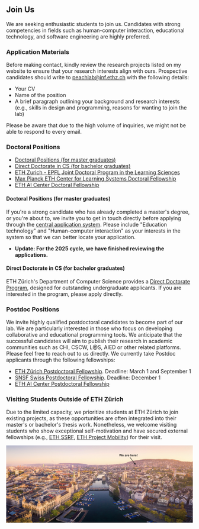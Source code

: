 ## Join Us

We are seeking enthusiastic students to join us.
Candidates with strong competencies in fields such as human-computer interaction, educational technology, and software engineering are highly preferred.

### Application Materials

Before making contact, kindly review the research projects listed on my website to ensure that your research interests align with ours. 
Prospective candidates should write to [peachlab@inf.ethz.ch](mailto:peachlab@inf.ethz.ch?subject=Prospective-Student-POSITION) with the following details:

- Your CV
- Name of the position
- A brief paragraph outlining your background and research interests (e.g., skills in design and programming, reasons for wanting to join the lab)

Please be aware that due to the high volume of inquiries, we might not be able to respond to every email.

### Doctoral Positions
- [Doctoral Positions (for master graduates)](https://inf.ethz.ch/doctorate/doctoral-study-program.html)
- [Direct Doctorate in CS (for bachelor graduates)](https://inf.ethz.ch/doctorate/direct-doctorate-computer-science.html)
- [ETH Zurich - EPFL Joint Doctoral Program in the Learning Sciences](https://lse.ethz.ch/doctoral-program-in-learning-sciences.html)
- [Max Planck ETH Center for Learning Systems Doctoral Fellowship](https://learning-systems.org/)
- [ETH AI Center Doctoral Fellowship](https://ai.ethz.ch/education/phd-and-postdoc-programs/phd-fellowships.html)

#### Doctoral Positions (for master graduates)
If you're a strong candidate who has already completed a master's degree, or you're about to, we invite you to get in touch directly before applying through the [central application system](https://www.lehrbetrieb.ethz.ch/BewDokFrontend/login.view?lang=en).
Please include "Education technology" and "Human-computer interaction" as your interests in the system so that we can better locate your application.

- **Update: For the 2025 cycle, we have finished reviewing the applications.**

#### Direct Doctorate in CS (for bachelor graduates)
ETH Zürich's Department of Computer Science provides a [Direct Doctorate Program](https://inf.ethz.ch/doctorate/direct-doctorate-computer-science.html), designed for outstanding undergraduate applicants. If you are interested in the program, please apply directly. 

### Postdoc Positions
We invite highly qualified postdoctoral candidates to become part of our lab. We are particularly interested in those who focus on developing collaborative and educational programming tools. We anticipate that the successful candidates will aim to publish their research in academic communities such as CHI, CSCW, L@S, AIED or other related platforms. Please feel free to reach out to us directly. We currently take Postdoc applicants through the following fellowships: 
- [ETH Zürich Postdoctoral Fellowship](https://ethz.ch/en/research/research-promotion/eth-fellowships.html). Deadline: March 1 and September 1
- [SNSF Swiss Postdoctoral Fellowship](https://www.snf.ch/en/m1NtWp4nTELQixlu/funding/horizon-europe-swiss-postdoctoral-fellowships). Deadline: December 1
- [ETH AI Center Postdoctoral Fellowship](https://ai.ethz.ch/education/phd-and-postdoc-programs/postdoc-fellowships.html)

### Visiting Students Outside of ETH Zürich
Due to the limited capacity, we prioritize students at ETH Zürich to join existing projects, as these opportunities are often integrated into their master's or bachelor's thesis work.
Nonetheless, we welcome visiting students who show exceptional self-motivation and have secured external fellowships (e.g., [ETH SSRF](https://inf.ethz.ch/studies/summer-research-fellowship.html), [ETH Project Mobility](https://ethz.ch/en/studies/non-degree-courses/project.html)) for their visit.


![zurich](/assets/zurich.jpg)